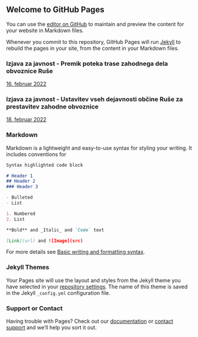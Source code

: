 ## Welcome to GitHub Pages

You can use the [editor on GitHub](https://github.com/zksrci/CivilnaIniciativa/edit/main/docs/index.md) to maintain and preview the content for your website in Markdown files.

Whenever you commit to this repository, GitHub Pages will run [Jekyll](https://jekyllrb.com/) to rebuild the pages in your site, from the content in your Markdown files.

### Izjava za javnost - Premik poteka trase zahodnega dela obvoznice Ruše
[16. februar 2022](2022-02-16-IzjavaZaJavnost.md)

### Izjava za javnost - Ustavitev vseh dejavnosti občine Ruše za prestavitev zahodne obvoznice
[18. februar 2022](2022-02-18-IzjavaZaJavnost.md)



### Markdown

Markdown is a lightweight and easy-to-use syntax for styling your writing. It includes conventions for

```markdown
Syntax highlighted code block

# Header 1
## Header 2
### Header 3

- Bulleted
- List

1. Numbered
2. List

**Bold** and _Italic_ and `Code` text

[Link](url) and ![Image](src)
```

For more details see [Basic writing and formatting syntax](https://docs.github.com/en/github/writing-on-github/getting-started-with-writing-and-formatting-on-github/basic-writing-and-formatting-syntax).

### Jekyll Themes

Your Pages site will use the layout and styles from the Jekyll theme you have selected in your [repository settings](https://github.com/zksrci/CivilnaIniciativa/settings/pages). The name of this theme is saved in the Jekyll `_config.yml` configuration file.

### Support or Contact

Having trouble with Pages? Check out our [documentation](https://docs.github.com/categories/github-pages-basics/) or [contact support](https://support.github.com/contact) and we’ll help you sort it out.
